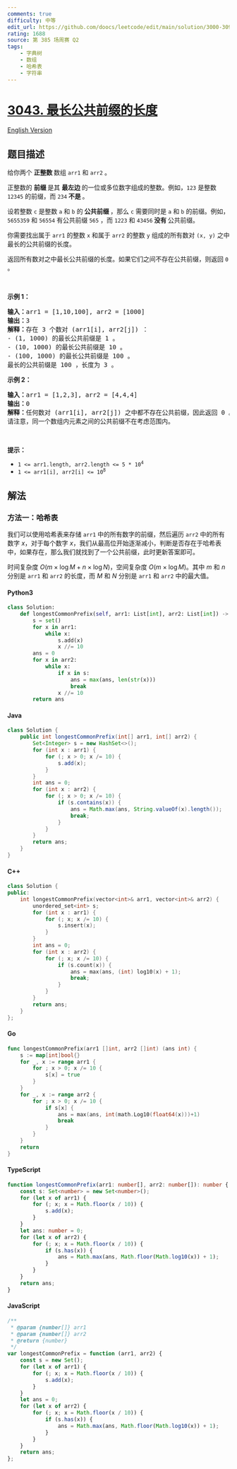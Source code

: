 ```yaml
---
comments: true
difficulty: 中等
edit_url: https://github.com/doocs/leetcode/edit/main/solution/3000-3099/3043.Find%20the%20Length%20of%20the%20Longest%20Common%20Prefix/README.md
rating: 1688
source: 第 385 场周赛 Q2
tags:
    - 字典树
    - 数组
    - 哈希表
    - 字符串
---
```


<!-- problem:start -->

# [3043. 最长公共前缀的长度](https://leetcode.cn/problems/find-the-length-of-the-longest-common-prefix)

[English Version](/solution/3000-3099/3043.Find%20the%20Length%20of%20the%20Longest%20Common%20Prefix/README_EN.md)

## 题目描述

<!-- description:start -->

<p>给你两个 <strong>正整数 </strong>数组 <code>arr1</code> 和 <code>arr2</code> 。</p>

<p>正整数的 <strong>前缀 </strong>是其 <strong>最左边 </strong>的一位或多位数字组成的整数。例如，<code>123</code> 是整数 <code>12345</code> 的前缀，而 <code>234</code><strong> 不是 </strong>。</p>

<p>设若整数 <code>c</code> 是整数 <code>a</code> 和 <code>b</code> 的<strong> 公共前缀 </strong>，那么 <code>c</code> 需要同时是 <code>a</code> 和 <code>b</code> 的前缀。例如，<code>5655359</code> 和 <code>56554</code> 有公共前缀 <code>565</code> ，而 <code>1223</code> 和 <code>43456</code><strong> 没有 </strong>公共前缀。</p>

<p>你需要找出属于 <code>arr1</code> 的整数 <code>x</code> 和属于 <code>arr2</code> 的整数 <code>y</code> 组成的所有数对 <code>(x, y)</code> 之中最长的公共前缀的长度。</p>

<p>返回所有数对之中最长公共前缀的长度。如果它们之间不存在公共前缀，则返回 <code>0</code> 。</p>

<p>&nbsp;</p>

<p><strong class="example">示例 1：</strong></p>

<pre>
<strong>输入：</strong>arr1 = [1,10,100], arr2 = [1000]
<strong>输出：</strong>3
<strong>解释：</strong>存在 3 个数对 (arr1[i], arr2[j]) ：
- (1, 1000) 的最长公共前缀是 1 。
- (10, 1000) 的最长公共前缀是 10 。
- (100, 1000) 的最长公共前缀是 100 。
最长的公共前缀是 100 ，长度为 3 。
</pre>

<p><strong class="example">示例 2：</strong></p>

<pre>
<strong>输入：</strong>arr1 = [1,2,3], arr2 = [4,4,4]
<strong>输出：</strong>0
<strong>解释：</strong>任何数对 (arr1[i], arr2[j]) 之中都不存在公共前缀，因此返回 0 。
请注意，同一个数组内元素之间的公共前缀不在考虑范围内。
</pre>

<p>&nbsp;</p>

<p><strong>提示：</strong></p>

<ul>
	<li><code>1 &lt;= arr1.length, arr2.length &lt;= 5 * 10<sup>4</sup></code></li>
	<li><code>1 &lt;= arr1[i], arr2[i] &lt;= 10<sup>8</sup></code></li>
</ul>

<!-- description:end -->

## 解法

<!-- solution:start -->

### 方法一：哈希表

我们可以使用哈希表来存储 `arr1` 中的所有数字的前缀，然后遍历 `arr2` 中的所有数字 $x$，对于每个数字 $x$，我们从最高位开始逐渐减小，判断是否存在于哈希表中，如果存在，那么我们就找到了一个公共前缀，此时更新答案即可。

时间复杂度 $O(m \times \log M + n \times \log N)$，空间复杂度 $O(m \times \log M)$。其中 $m$ 和 $n$ 分别是 `arr1` 和 `arr2` 的长度，而 $M$ 和 $N$ 分别是 `arr1` 和 `arr2` 中的最大值。

<!-- tabs:start -->

#### Python3

```python
class Solution:
    def longestCommonPrefix(self, arr1: List[int], arr2: List[int]) -> int:
        s = set()
        for x in arr1:
            while x:
                s.add(x)
                x //= 10
        ans = 0
        for x in arr2:
            while x:
                if x in s:
                    ans = max(ans, len(str(x)))
                    break
                x //= 10
        return ans
```

#### Java

```java
class Solution {
    public int longestCommonPrefix(int[] arr1, int[] arr2) {
        Set<Integer> s = new HashSet<>();
        for (int x : arr1) {
            for (; x > 0; x /= 10) {
                s.add(x);
            }
        }
        int ans = 0;
        for (int x : arr2) {
            for (; x > 0; x /= 10) {
                if (s.contains(x)) {
                    ans = Math.max(ans, String.valueOf(x).length());
                    break;
                }
            }
        }
        return ans;
    }
}
```

#### C++

```cpp
class Solution {
public:
    int longestCommonPrefix(vector<int>& arr1, vector<int>& arr2) {
        unordered_set<int> s;
        for (int x : arr1) {
            for (; x; x /= 10) {
                s.insert(x);
            }
        }
        int ans = 0;
        for (int x : arr2) {
            for (; x; x /= 10) {
                if (s.count(x)) {
                    ans = max(ans, (int) log10(x) + 1);
                    break;
                }
            }
        }
        return ans;
    }
};
```

#### Go

```go
func longestCommonPrefix(arr1 []int, arr2 []int) (ans int) {
	s := map[int]bool{}
	for _, x := range arr1 {
		for ; x > 0; x /= 10 {
			s[x] = true
		}
	}
	for _, x := range arr2 {
		for ; x > 0; x /= 10 {
			if s[x] {
				ans = max(ans, int(math.Log10(float64(x)))+1)
				break
			}
		}
	}
	return
}
```

#### TypeScript

```ts
function longestCommonPrefix(arr1: number[], arr2: number[]): number {
    const s: Set<number> = new Set<number>();
    for (let x of arr1) {
        for (; x; x = Math.floor(x / 10)) {
            s.add(x);
        }
    }
    let ans: number = 0;
    for (let x of arr2) {
        for (; x; x = Math.floor(x / 10)) {
            if (s.has(x)) {
                ans = Math.max(ans, Math.floor(Math.log10(x)) + 1);
            }
        }
    }
    return ans;
}
```

#### JavaScript

```js
/**
 * @param {number[]} arr1
 * @param {number[]} arr2
 * @return {number}
 */
var longestCommonPrefix = function (arr1, arr2) {
    const s = new Set();
    for (let x of arr1) {
        for (; x; x = Math.floor(x / 10)) {
            s.add(x);
        }
    }
    let ans = 0;
    for (let x of arr2) {
        for (; x; x = Math.floor(x / 10)) {
            if (s.has(x)) {
                ans = Math.max(ans, Math.floor(Math.log10(x)) + 1);
            }
        }
    }
    return ans;
};
```

<!-- tabs:end -->

<!-- solution:end -->

<!-- problem:end -->
